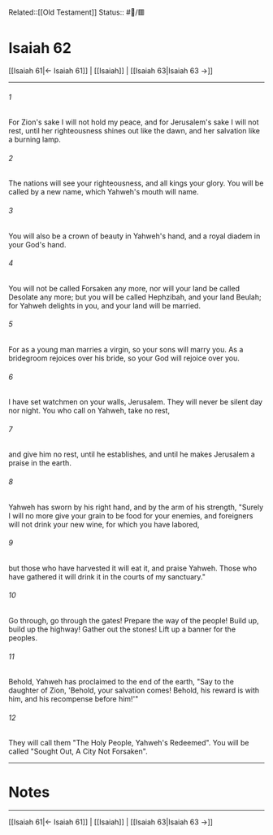 Related::[[Old Testament]]
Status:: #📖/🟥
# Isaiah 62

[[Isaiah 61|← Isaiah 61]] | [[Isaiah]] | [[Isaiah 63|Isaiah 63 →]]
***



###### 1 
For Zion's sake I will not hold my peace, and for Jerusalem's sake I will not rest, until her righteousness shines out like the dawn, and her salvation like a burning lamp. 

###### 2 
The nations will see your righteousness, and all kings your glory. You will be called by a new name, which Yahweh's mouth will name. 

###### 3 
You will also be a crown of beauty in Yahweh's hand, and a royal diadem in your God's hand. 

###### 4 
You will not be called Forsaken any more, nor will your land be called Desolate any more; but you will be called Hephzibah, and your land Beulah; for Yahweh delights in you, and your land will be married. 

###### 5 
For as a young man marries a virgin, so your sons will marry you. As a bridegroom rejoices over his bride, so your God will rejoice over you. 

###### 6 
I have set watchmen on your walls, Jerusalem. They will never be silent day nor night. You who call on Yahweh, take no rest, 

###### 7 
and give him no rest, until he establishes, and until he makes Jerusalem a praise in the earth. 

###### 8 
Yahweh has sworn by his right hand, and by the arm of his strength, "Surely I will no more give your grain to be food for your enemies, and foreigners will not drink your new wine, for which you have labored, 

###### 9 
but those who have harvested it will eat it, and praise Yahweh. Those who have gathered it will drink it in the courts of my sanctuary." 

###### 10 
Go through, go through the gates! Prepare the way of the people! Build up, build up the highway! Gather out the stones! Lift up a banner for the peoples. 

###### 11 
Behold, Yahweh has proclaimed to the end of the earth, "Say to the daughter of Zion, 'Behold, your salvation comes! Behold, his reward is with him, and his recompense before him!'" 

###### 12 
They will call them "The Holy People, Yahweh's Redeemed". You will be called "Sought Out, A City Not Forsaken".

---
# Notes


***
[[Isaiah 61|← Isaiah 61]] | [[Isaiah]] | [[Isaiah 63|Isaiah 63 →]]
